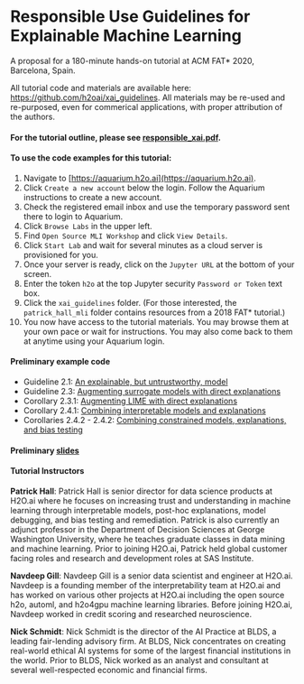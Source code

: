 # Responsible Use Guidelines for Explainable Machine Learning
A proposal for a 180-minute hands-on tutorial at ACM FAT* 2020, Barcelona, Spain.  

All tutorial code and materials are available here: https://github.com/h2oai/xai_guidelines. All materials may be re-used and re-purposed, even for commerical applications, with proper attribution of the authors.

#### For the tutorial outline, please see [responsible_xai.pdf](responsible_xai.pdf).

#### To use the code examples for this tutorial: 

1. Navigate to [https://aquarium.h2o.ai](https://aquarium.h2o.ai). 
2. Click `Create a new account` below the login. Follow the Aquarium instructions to create a new account.
3. Check the registered email inbox and use the temporary password sent there to login to Aquarium. 
4. Click `Browse Labs` in the upper left.
5. Find `Open Source MLI Workshop` and click `View Details`.
6. Click `Start Lab` and wait for several minutes as a cloud server is provisioned for you.  
7. Once your server is ready, click on the `Jupyter URL` at the bottom of your screen. 
8. Enter the token `h2o` at the top Jupyter security `Password or Token` text box.
9. Click the `xai_guidelines` folder. (For those interested, the `patrick_hall_mli` folder contains resources from a 2018 FAT* tutorial.)
10. You now have access to the tutorial materials. You may browse them at your own pace or wait for instructions. You may also come back to them at anytime using your Aquarium login. 

#### Preliminary example code
* Guideline 2.1: [An explainable, but untrustworthy, model](https://nbviewer.jupyter.org/github/h2oai/xai_guidelines/blob/master/global_shap_resid.ipynb)
* Guideline 2.3: [Augmenting surrogate models with direct explanations](https://nbviewer.jupyter.org/github/h2oai/xai_guidelines/blob/master/dt_surrogate_pd_ice.ipynb)
* Corollary 2.3.1: [Augmenting LIME with direct explanations](https://nbviewer.jupyter.org/github/h2oai/xai_guidelines/blob/master/dt_shap_lime.ipynb)
* Corollary 2.4.1: [Combining interpretable models and explanations](https://nbviewer.jupyter.org/github/h2oai/xai_guidelines/blob/master/dt_shap_lime.ipynb)
* Corollaries 2.4.2 - 2.4.2: [Combining constrained models, explanations, and bias testing](https://nbviewer.jupyter.org/github/h2oai/xai_guidelines/blob/master/dia.ipynb)

#### Preliminary [slides](https://github.com/jphall663/kdd_2019/blob/master/main.pdf)

#### Tutorial Instructors

**Patrick Hall**: Patrick Hall is senior director for data science products at H2O.ai where he focuses on increasing trust and understanding in machine learning through interpretable models, post-hoc explanations, model debugging, and bias testing and remediation. Patrick is also currently an adjunct professor in the Department of Decision Sciences at George Washington University, where he teaches graduate classes in data mining and machine learning. Prior to joining H2O.ai, Patrick held global customer facing roles and research and development roles at SAS Institute.

**Navdeep Gill**: Navdeep Gill is a senior data scientist and engineer at H2O.ai. Navdeep is a founding member of the interpretability team at H2O.ai and has worked on various other projects at H2O.ai including the open source h2o, automl, and h2o4gpu machine learning libraries. Before joining H2O.ai, Navdeep worked in credit scoring and researched neuroscience. 

**Nick Schmidt**: Nick Schmidt is the director of the AI Practice at BLDS, a leading fair-lending advisory firm. At BLDS, Nick concentrates on creating real-world ethical AI systems for some of the largest financial institutions in the world. Prior to BLDS, Nick worked as an analyst and consultant at several well-respected economic and financial firms. 
